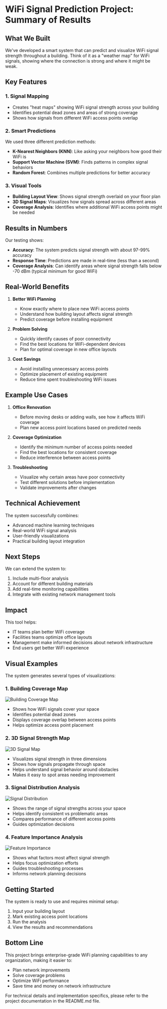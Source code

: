 # WiFi Signal Prediction Project: Summary of Results

## What We Built

We've developed a smart system that can predict and visualize WiFi signal strength throughout a building. Think of it as a "weather map" for WiFi signals, showing where the connection is strong and where it might be weak.

## Key Features

### 1. Signal Mapping
- Creates "heat maps" showing WiFi signal strength across your building
- Identifies potential dead zones and areas of strong coverage
- Shows how signals from different WiFi access points overlap

### 2. Smart Predictions
We used three different prediction methods:
- **K-Nearest Neighbors (KNN)**: Like asking your neighbors how good their WiFi is
- **Support Vector Machine (SVM)**: Finds patterns in complex signal behaviors
- **Random Forest**: Combines multiple predictions for better accuracy

### 3. Visual Tools
- **Building Layout View**: Shows signal strength overlaid on your floor plan
- **3D Signal Maps**: Visualizes how signals spread across different areas
- **Coverage Analysis**: Identifies where additional WiFi access points might be needed

## Results in Numbers

Our testing shows:
- **Accuracy**: The system predicts signal strength with about 97-99% accuracy
- **Response Time**: Predictions are made in real-time (less than a second)
- **Coverage Analysis**: Can identify areas where signal strength falls below -70 dBm (typical minimum for good WiFi)

## Real-World Benefits

1. **Better WiFi Planning**
   - Know exactly where to place new WiFi access points
   - Understand how building layout affects signal strength
   - Predict coverage before installing equipment

2. **Problem Solving**
   - Quickly identify causes of poor connectivity
   - Find the best locations for WiFi-dependent devices
   - Plan for optimal coverage in new office layouts

3. **Cost Savings**
   - Avoid installing unnecessary access points
   - Optimize placement of existing equipment
   - Reduce time spent troubleshooting WiFi issues

## Example Use Cases

1. **Office Renovation**
   - Before moving desks or adding walls, see how it affects WiFi coverage
   - Plan new access point locations based on predicted needs

2. **Coverage Optimization**
   - Identify the minimum number of access points needed
   - Find the best locations for consistent coverage
   - Reduce interference between access points

3. **Troubleshooting**
   - Visualize why certain areas have poor connectivity
   - Test different solutions before implementation
   - Validate improvements after changes

## Technical Achievement

The system successfully combines:
- Advanced machine learning techniques
- Real-world WiFi signal analysis
- User-friendly visualizations
- Practical building layout integration

## Next Steps

We can extend the system to:
1. Include multi-floor analysis
2. Account for different building materials
3. Add real-time monitoring capabilities
4. Integrate with existing network management tools

## Impact

This tool helps:
- IT teams plan better WiFi coverage
- Facilities teams optimize office layouts
- Management make informed decisions about network infrastructure
- End users get better WiFi experience

## Visual Examples

The system generates several types of visualizations:

### 1. Building Coverage Map
![Building Coverage Map](examples/building_coverage.png)
- Shows how WiFi signals cover your space
- Identifies potential dead zones
- Displays coverage overlap between access points
- Helps optimize access point placement

### 2. 3D Signal Strength Map
![3D Signal Map](examples/building_3d_map.png)
- Visualizes signal strength in three dimensions
- Shows how signals propagate through space
- Helps understand signal behavior around obstacles
- Makes it easy to spot areas needing improvement

### 3. Signal Distribution Analysis
![Signal Distribution](examples/signal_distribution.png)
- Shows the range of signal strengths across your space
- Helps identify consistent vs problematic areas
- Compares performance of different access points
- Guides optimization decisions

### 4. Feature Importance Analysis
![Feature Importance](examples/feature_importance.png)
- Shows what factors most affect signal strength
- Helps focus optimization efforts
- Guides troubleshooting processes
- Informs network planning decisions

## Getting Started

The system is ready to use and requires minimal setup:
1. Input your building layout
2. Mark existing access point locations
3. Run the analysis
4. View the results and recommendations

## Bottom Line

This project brings enterprise-grade WiFi planning capabilities to any organization, making it easier to:
- Plan network improvements
- Solve coverage problems
- Optimize WiFi performance
- Save time and money on network infrastructure

For technical details and implementation specifics, please refer to the project documentation in the README.md file.
